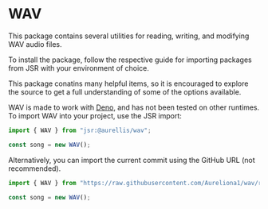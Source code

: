 # WAV

This package contains several utilities for reading, writing, and modifying WAV audio files.

To install the package, follow the respective guide for importing packages from JSR with your environment of choice.

This package conatins many helpful items, so it is encouraged to explore the source to get a full understanding of some of the options available.

WAV is made to work with [Deno](deno.com), and has not been tested on other runtimes.
To import WAV into your project, use the JSR import:

```ts
import { WAV } from "jsr:@aurellis/wav";

const song = new WAV();
```

Alternatively, you can import the current commit using the GitHub URL (not recommended).

```ts
import { WAV } from "https://raw.githubusercontent.com/Aureliona1/wav/refs/heads/main/mod.ts";

const song = new WAV();
```
